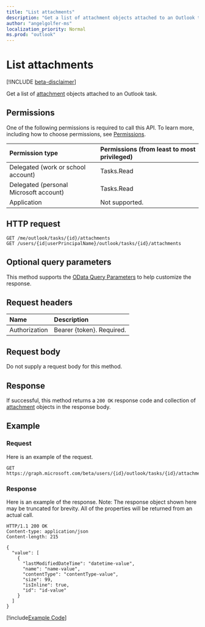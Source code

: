 ```yaml
---
title: "List attachments"
description: "Get a list of attachment objects attached to an Outlook task."
author: "angelgolfer-ms"
localization_priority: Normal
ms.prod: "outlook"
---
```


# List attachments

[!INCLUDE [beta-disclaimer](../../includes/beta-disclaimer.md)]

Get a list of [attachment](../resources/attachment.md) objects attached to an Outlook task.

## Permissions

One of the following permissions is required to call this API. To learn more, including how to choose permissions, see [Permissions](/graph/permissions-reference).

|Permission type      | Permissions (from least to most privileged)              |
|:--------------------|:---------------------------------------------------------|
|Delegated (work or school account) | Tasks.Read    |
|Delegated (personal Microsoft account) | Tasks.Read    |
|Application | Not supported. |

## HTTP request

<!-- { "blockType": "ignored" } -->

```http
GET /me/outlook/tasks/{id}/attachments
GET /users/{id|userPrincipalName}/outlook/tasks/{id}/attachments
```

## Optional query parameters

This method supports the [OData Query Parameters](https://developer.microsoft.com/graph/docs/concepts/query_parameters) to help customize the response.

## Request headers

| Name      |Description|
|:----------|:----------|
| Authorization  | Bearer {token}. Required. |

## Request body

Do not supply a request body for this method.

## Response

If successful, this method returns a `200 OK` response code and collection of [attachment](../resources/attachment.md) objects in the response body.

## Example

### Request

Here is an example of the request.
<!-- {
  "blockType": "request",
  "name": "get_attachments"
}-->

```http
GET https://graph.microsoft.com/beta/users/{id}/outlook/tasks/{id}/attachments
```

### Response

Here is an example of the response. Note: The response object shown here may be truncated for brevity. All of the properties will be returned from an actual call.
<!-- {
  "blockType": "response",
  "truncated": true,
  "@odata.type": "microsoft.graph.attachment",
  "isCollection": true
} -->

```http
HTTP/1.1 200 OK
Content-type: application/json
Content-length: 215

{
  "value": [
    {
      "lastModifiedDateTime": "datetime-value",
      "name": "name-value",
      "contentType": "contentType-value",
      "size": 99,
      "isInline": true,
      "id": "id-value"
    }
  ]
}
```
[!include[Example Code]( ../includes/get_attachments-snippets.md)]

<!-- uuid: 8fcb5dbc-d5aa-4681-8e31-b001d5168d79
2015-10-25 14:57:30 UTC -->
<!--
{
  "type": "#page.annotation",
  "description": "List attachments",
  "keywords": "",
  "section": "documentation",
  "tocPath": "",
  "suppressions": [
    "Error: /api-reference/beta/api/outlooktask-list-attachments.md:\r\n      Exception processing links.\r\n    System.ArgumentException: Link Definition was null. Link text: !INCLUDE [beta-disclaimer](../../includes/beta-disclaimer.md)\r\n      at ApiDoctor.Validation.DocFile.get_LinkDestinations()\r\n      at ApiDoctor.Validation.DocSet.ValidateLinks(Boolean includeWarnings, String[] relativePathForFiles, IssueLogger issues, Boolean requireFilenameCaseMatch, Boolean printOrphanedFiles)"
  ]
}
-->
